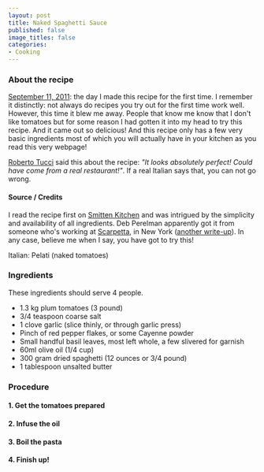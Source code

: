 ```yaml
---
layout: post
title: Naked Spaghetti Sauce
published: false
image_titles: false
categories:
- Cooking
---
```


### About the recipe
[September 11, 2011](http://twitter.com/#!/ojilles/status/112888263747969024): 
the day I made this recipe for the first time. I remember it distinctly:
not always do recipes you try out for the first time work well. However,
this time it blew me away. People that know me know that I don't like
tomatoes but for some reason I had gotten it into my head to try this
recipe. And it came out so delicious! And this recipe only has a few
very basic ingredients most of which you will actually have in your
kitchen as you read this very webpage!

[Roberto Tucci](http://www.linkedin.com/in/robertotucci) said this about
the recipe: _"It looks absolutely perfect! Could have come from a real
restaurant!"_. If a real Italian says that, you can not go wrong.

#### Source / Credits
I read the recipe first on [Smitten
Kitchen](http://smittenkitchen.com/2011/08/naked-tomato-sauce/) and was
intrigued by the simplicity and availability of all ingredients. Deb
Perelman apparently got it from someone who's working at
[Scarpetta](http://www.scottconant.com/restaurants/scarpetta/new-york), in
New York ([another
write-up](http://newyork.seriouseats.com/2009/10/making-scarpetta-tomato-basil-spaghetti-scott-conant-scarpetta-meatpacking-district-nyce.html)).
In any case, believe me when I say, you have got to try this!

Italian: Pelati (naked tomatoes)

### Ingredients
These ingredients should serve 4 people.

* 1.3 kg plum tomatoes (3 pound)
* 3/4 teaspoon coarse salt
* 1 clove garlic (slice thinly, or through garlic press)
* Pinch of red pepper flakes, or some Cayenne powder
* Small handful basil leaves, most left whole, a few slivered for garnish
* 60ml olive oil (1/4 cup)
* 300 gram dried spaghetti (12 ounces or 3/4 pound)
* 1 tablespoon unsalted butter

### Procedure

#### 1. Get the tomatoes prepared

#### 2. Infuse the oil

#### 3. Boil the pasta

#### 4. Finish up!

[smk-tomato-sauce]: http://smittenkitchen.com/2011/08/naked-tomato-sauce/ "Smitten Kitchen"
[scarpetta]: http://www.scottconant.com/restaurants/scarpetta/new-york "Scarpetta New York"
[serious-eats]: http://newyork.seriouseats.com/2009/10/making-scarpetta-tomato-basil-spaghetti-scott-conant-scarpetta-meatpacking-district-nyce.html "New York's Serious Eats, 'Making Scarpetta tomato basil spaghetti'"
